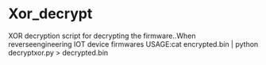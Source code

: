 # Xor_decrypt
XOR decryption script for decrypting  the firmware..When reverseengineering IOT device firmwares
USAGE:cat encrypted.bin | python decryptxor.py > decrypted.bin
